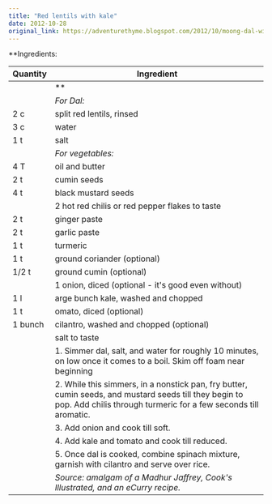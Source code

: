 ```yaml
---
title: "Red lentils with kale"
date: 2012-10-28
original_link: https://adventurethyme.blogspot.com/2012/10/moong-dal-with-spinach.html
---
```


**Ingredients:

| Quantity | Ingredient |
| -------- | ---------- |
|  | ** |
|  | _For Dal:_ |
| 2 c | split red lentils, rinsed |
| 3 c | water |
| 1 t | salt |
|  | _For vegetables:_ |
| 4 T | oil and butter |
| 2 t | cumin seeds |
| 4 t | black mustard seeds |
|  | 2 hot red chilis or red pepper flakes to taste |
| 2 t | ginger paste |
| 2 t | garlic paste |
| 1 t | turmeric |
| 1 t | ground coriander (optional) |
| 1/2 t | ground cumin (optional) |
|  | 1 onion, diced (optional - it's good even without) |
| 1 l | arge bunch kale, washed and chopped |
| 1 t | omato, diced (optional) |
| 1 bunch | cilantro, washed and chopped (optional) |
|  | salt to taste |
|  | 1\. Simmer dal, salt, and water for roughly 10 minutes, on low once it comes to a boil. Skim off foam near beginning |
|  | 2\. While this simmers, in a nonstick pan, fry butter, cumin seeds, and mustard seeds till they begin to pop. Add chilis through turmeric for a few seconds till aromatic. |
|  | 3\. Add onion and cook till soft. |
|  | 4\. Add kale and tomato and cook till reduced. |
|  | 5\. Once dal is cooked, combine spinach mixture, garnish with cilantro and serve over rice. |
|  | _Source: amalgam of a Madhur Jaffrey, Cook's Illustrated, and an eCurry recipe._ |


